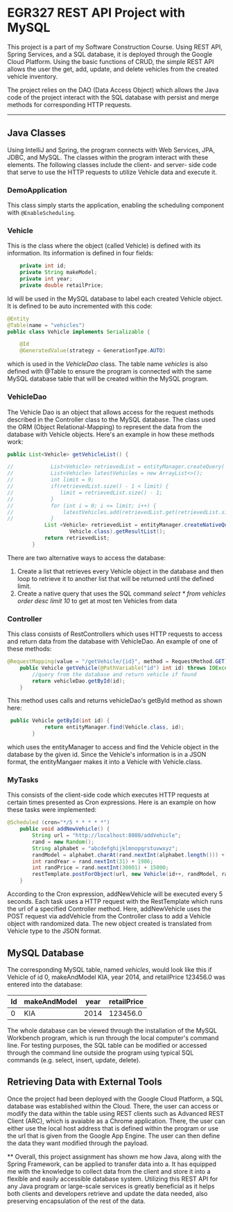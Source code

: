 # EGR327 REST API Project with MySQL

This project is a part of my Software Construction Course. Using REST API, Spring Services, and a SQL database, it is deployed through the Google Cloud Platform.
Using the basic functions of CRUD, the simple REST API allows the user the get, add, update, and delete vehicles from the created vehicle inventory.

The project relies on the DAO (Data Access Object) which allows the Java code of the project interact with the SQL database with persist and merge methods for corresponding HTTP requests.

***

## Java Classes
Using IntelliJ and Spring, the program connects with Web Services, JPA, JDBC, and MySQL. The classes within the program interact with these elements. The following classes include the client- and server- side code that serve to use the HTTP requests to utilize Vehicle data and execute it.

### DemoApplication
This class simply starts the application, enabling the scheduling component with ```@EnableScheduling```.

### Vehicle
This is the class where the object (called Vehicle) is defined with its information.
Its information is defined in four fields:
```java
    private int id;
    private String makeModel;
    private int year;
    private double retailPrice;
```
Id will be used in the MySQL database to label each created Vehicle object. It is defined to be auto incremented with this code:
```java
@Entity
@Table(name = "vehicles")
public class Vehicle implements Serializable {

    @Id
    @GeneratedValue(strategy = GenerationType.AUTO)
```
which is used in the *VehicleDao* class.
The table name *vehicles* is also defined with @Table to ensure the program is connected with the same MySQL database table that will be created within the MySQL program.

### VehicleDao
The Vehicle Dao is an object that allows access for the request methods described in the Controller class to the MySQL database.
The class used the ORM (Object Relational-Mapping) to represent the data from the database with Vehicle objects.
Here's an example in how these methods work:
```java
public List<Vehicle> getVehicleList() {

//            List<Vehicle> retrievedList = entityManager.createQuery( "from Vehicle", Vehicle.class).getResultList();
//            List<Vehicle> latestVehicles = new ArrayList<>();
//            int limit = 9;
//            if(retrievedList.size() - 1 < limit) {
//               limit = retrievedList.size() - 1;
//            }
//            for (int i = 0; i <= limit; i++) {
//                latestVehicles.add(retrievedList.get(retrievedList.size()-1-i));
//            }
            List <Vehicle> retrievedList = entityManager.createNativeQuery("Select * from vehicles ORDER BY id DESC LIMIT 10",
                    Vehicle.class).getResultList();
            return retrievedList;
        }
```
There are two alternative ways to access the database:
1. Create a list that retrieves every Vehicle object in the database and then loop to retrieve it to another list that will be returned until the defined limit.
2. Create a native query that uses the SQL command *select * from vehicles order desc limit 10* to get at most ten Vehicles from data

### Controller
This class consists of RestControllers which uses HTTP requests to access and return data from the database with VehicleDao.
An example of one of these methods:
```java
@RequestMapping(value = "/getVehicle/{id}", method = RequestMethod.GET)
    public Vehicle getVehicle(@PathVariable("id") int id) throws IOException {
        //query from the database and return vehicle if found
        return vehicleDao.getById(id);
    }
```
This method uses calls and returns vehicleDao's getById method as shown here:
```java
 public Vehicle getById(int id) {
            return entityManager.find(Vehicle.class, id);
        }
```
which uses the entityManager to access and find the Vehicle object in the database by the given id. Since the Vehicle's information is in a JSON format, the entityMangaer makes it into a Vehicle with Vehicle.class.

### MyTasks
This consists of the client-side code which executes HTTP requests at certain times presented as Cron expressions.
Here is an example on how these tasks were implemented:
```java
@Scheduled (cron="*/5 * * * * *")
    public void addNewVehicle() {
        String url = "http://localhost:8080/addVehicle";
        rand = new Random();
        String alphabet = "abcdefghijklmnopqrstuvwxyz";
        randModel = alphabet.charAt(rand.nextInt(alphabet.length())) + "";
        int randYear = rand.nextInt(31) + 1986;
        int randPrice = rand.nextInt(30001) + 15000;
        restTemplate.postForObject(url, new Vehicle(id++, randModel, randYear, randPrice), Vehicle.class);
    }
```
According to the Cron expression, addNewVehicle will be executed every 5 seconds. Each task uses a HTTP request with the RestTemplate which runs the url of a specified Controller method. Here, addNewVehicle uses the POST request via addVehicle from the Controller class to add a Vehicle object with randomized data. The new object created is translated from Vehicle type to the JSON format.

## MySQL Database
The corresponding MySQL table, named *vehicles*, would look like this if Vehicle of id 0, makeAndModel KIA, year 2014, and retailPrice 123456.0 was entered into the database:

| Id | makeAndModel | year | retailPrice |
| -- | ------------ | ---- | ----------- |
| 0  | KIA          | 2014 | 123456.0    |

The whole database can be viewed through the installation of the MySQL Workbench program, which is run through the local computer's command line. For testing purposes, the SQL table can be modified or accessed through the command line outside the program using typical SQL commands (e.g. select, insert, update, delete).

## Retrieving Data with External Tools
Once the project had been deployed with the Google Cloud Platform, a SQL database was established within the Cloud. There, the user can access or modify the data within the table using REST clients such as Advanced REST Client (ARC), which is avaiable as a Chrome application. There, the user can either use the local host address that is defined within the program or use the url that is given from the Google App Engine. The user can then define the data they want modified through the payload.

**
Overall, this project assignment has shown me how Java, along with the Spring Framework, can be applied to transfer data into a. It has equipped me with the knowledge to collect data from the client and store it into a flexible and easily accessible database system. Utilizing this REST API for any Java program or large-scale services is greatly beneficial as it helps both clients and developers retrieve and update the data needed, also preserving encapsulation of the rest of the data.
